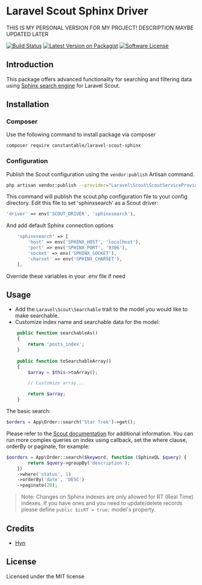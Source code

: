 # Laravel Scout Sphinx Driver

THIS IS MY PERSONAL VERSION FOR MY PROJECT!
DESCRIPTION MAYBE UPDATED LATER

[![Build Status](https://travis-ci.org/constantable/laravel-scout-sphinx.svg?branch=master)](https://travis-ci.org/constantable/laravel-scout-sphinx)
[![Latest Version on Packagist][ico-version]][link-packagist]
[![Software License][ico-license]](LICENSE)

## Introduction
This package offers advanced functionality for searching and filtering data using [Sphinx search engine](http://sphinxsearch.com/) for Laravel Scout.

## Installation
### Composer
Use the following command to install package via composer
```bash
composer require constantable/laravel-scout-sphinx
```
### Configuration
Publish the Scout configuration using the `vendor:publish` Artisan command. 
```bash
php artisan vendor:publish --provider="Laravel\Scout\ScoutServiceProvider"
```
This command will publish the scout.php configuration file to your config directory. 
Edit this file to set 'sphinxsearch' as a Scout driver:
```php
'driver' => env('SCOUT_DRIVER', 'sphinxsearch'),
```
And add default Sphinx connection options
```php
    'sphinxsearch' => [
        'host' => env('SPHINX_HOST', 'localhost'),
        'port' => env('SPHINX_PORT', '9306'),
        'socket' => env('SPHINX_SOCKET'),
        'charset' => env('SPHINX_CHARSET'),
    ],
```
Override these variables in your .env file if need

## Usage
- Add the `Laravel\Scout\Searchable` trait to the model you would like to make searchable. 
- Customize index name and searchable data for the model:
```php
    public function searchableAs()
    {
        return 'posts_index';
    }
    
    public function toSearchableArray()
    {
        $array = $this->toArray();

        // Customize array...

        return $array;
    }
```

The basic search:
```php 
$orders = App\Order::search('Star Trek')->get();
``` 

Please refer to the [Scout documentation](https://laravel.com/docs/master/scout#searching) for additional information.
You can run more complex queries on index using callback, set the where clause, orderBy or paginate, for example:
```php
$oorders = App\Order::search($keyword, function (SphinxQL $query) {
        return $query->groupBy('description');
    })            
    ->where('status', 1)
    ->orderBy('date', 'DESC')
    ->paginate(20);
``` 
> Note: Changes on Sphinx indexes are only allowed for RT (Real Time) indexes. If you have ones and you need to update/delete records please define `public $isRT = true;` model's property. 

## Credits
- [Hyn](https://github.com/hyn)

## License

Licensed under the MIT license

[ico-version]: https://img.shields.io/packagist/v/constantable/laravel-scout-sphinx.svg?style=flat
[ico-license]: https://img.shields.io/badge/license-MIT-brightgreen.svg?style=flat
[link-packagist]: https://packagist.org/packages/constantable/laravel-scout-sphinx